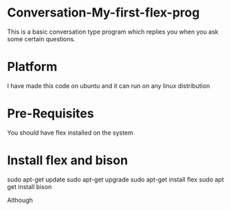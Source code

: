 # Conversation-My-first-flex-prog
This is a basic conversation type program which replies you when you ask some certain questions.

# Platform 
I have made this code on ubuntu and it can run on any linux distribution

# Pre-Requisites
You should have flex installed on the system

# Install flex and bison
sudo apt-get update
sudo apt-get upgrade
sudo apt-get install flex
sudo apt get install bison

Although
